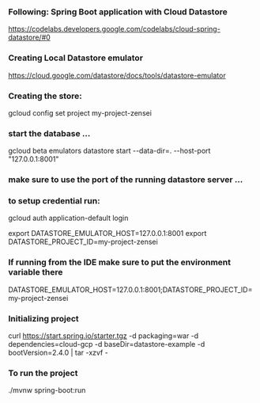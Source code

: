
### Following: Spring Boot application with Cloud Datastore
https://codelabs.developers.google.com/codelabs/cloud-spring-datastore/#0

### Creating Local Datastore emulator
https://cloud.google.com/datastore/docs/tools/datastore-emulator

### Creating the store:
gcloud config set project my-project-zensei

### start the database ...
gcloud beta emulators datastore start --data-dir=. --host-port "127.0.0.1:8001"

### make sure to use the port of the running datastore server ...

### to setup credential run: 
gcloud auth application-default login

export DATASTORE_EMULATOR_HOST=127.0.0.1:8001
export DATASTORE_PROJECT_ID=my-project-zensei

### If running from the IDE make sure to put the environment variable there
DATASTORE_EMULATOR_HOST=127.0.0.1:8001;DATASTORE_PROJECT_ID=my-project-zensei


### Initializing project
curl https://start.spring.io/starter.tgz -d packaging=war -d dependencies=cloud-gcp -d baseDir=datastore-example -d bootVersion=2.4.0 | tar -xzvf -


### To run the project
./mvnw spring-boot:run